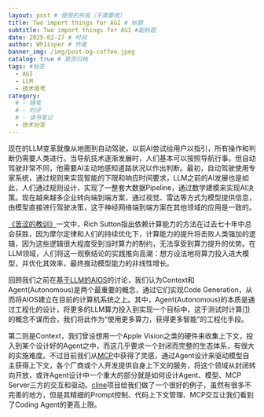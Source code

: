 ```yaml
---
layout: post # 使用的布局（不需要改）
title: Two import things for AGI # 标题
subtitle: Two import things for AGI #副标题
date: 2025-02-27 # 时间
author: Wh1isper # 作者
banner_img: /img/post-bg-coffee.jpeg
catalog: true # 是否归档
tags: #标签
  - AGI
  - LLM
  - 技术思考
category:
  # - 随笔
  # - 时评
  # - 读书笔记
  - 技术分享
---
```


现在的LLM变革就像从地图到自动驾驶，以前AI尝试给用户以指引，所有操作和判断仍需要人类进行。当导航技术逐渐发展时，人们基本可以按照导航行事。但自动驾驶非常不同，他需要AI主动地感知道路状况以作出判断。最初，自动驾驶使用专家系统，通过规则来实现智能的下限和响应时间要求，LLM之前的AI发展也是如此，人们通过规则设计，实现了一整套大数据Pipeline，通过数学建模来实现AI决策。现在越来越多企业转向端到端方案，通过视觉、雷达等方式为模型提供信息，由模型直接进行驾驶决策，这于神经网络端到端方案在其他领域的应用是一致的。

[《苦涩的教训》](http://www.incompleteideas.net/IncIdeas/BitterLesson.html)一文中，Rich Sutton指出依赖计算能力的方法在过去七十年中总会获胜，因为摩尔定律和人们的持续优化下，计算能力的提升将击败人类强加的逻辑，因为这些逻辑很大程度受到当时算力的制约，无法享受到算力提升的优势。在LLM领域，人们将这一观察结论的实践推向高潮：想方设法地将算力投入进大模型，并优化其效率，最终推动模型能力的非线性增长。

回顾我们之前在[基于LLM的AIOS](https://blog.wh1isper.top/2024/12/22/2024-12-23-llm-as-os/)的讨论，我们认为Context和Agent(Autonomous)是两个最重要的概念，通过它们实现Code Generation，从而将AIOS建立在目前的计算机系统之上。其中，Agent(Autonomous)的本质是通过工程化的设计，将更多的LLM算力投入到实现一个目标中，这于测试时计算[(1)](https://arxiv.org/abs/2408.03314)的概念不谋而合，我们将此作为“使用更多算力，获得更多智能”的工程化手段。

第二则是Context，我们曾设想用一个Apple Vision之类的硬件来收集上下文，投入到某个设计好的Agent之中，而这几乎要求一个封闭而完整的生态体系，有很大的实施难度。不过目前我们从[MCP](https://modelcontextprotocol.io/introduction)中获得了灵感，通过Agent设计来驱动模型自主获得上下文，各个厂商或个人开发提供自身上下文的服务，将这个领域从封闭转向开放，或许Agent设计中一个重大的部分就是如何设计Agent、模型、MCP Server三方的交互和驱动。[cline](https://github.com/cline/cline)项目给我们做了一个很好的例子，虽然有很多不完善的地方，但是其精细的Prompt控制、代码上下文管理、MCP交互让我们看到了Coding Agent的更高上限。
